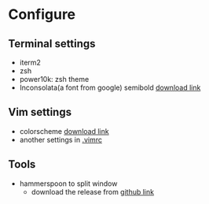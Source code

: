 
# Configure
## Terminal settings
* iterm2 
* zsh
* power10k: zsh theme
* Inconsolata(a font from google)  semibold [download link](https://github.com/google/fonts/tree/main/ofl/inconsolata)

## Vim settings
* colorscheme  [download link](https://github.com/flazz/vim-colorschemes)
* another settings in [.vimrc](https://github.com/zhangliyuan97/dotfile)

## Tools
* hammerspoon to split window
    * download the release from [github link](https://github.com/Hammerspoon/hammerspoon)
